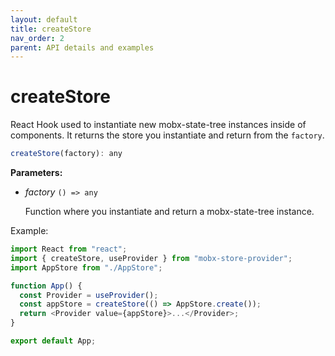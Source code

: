 ```yaml
---
layout: default
title: createStore
nav_order: 2
parent: API details and examples
---
```


# createStore

React Hook used to instantiate new mobx-state-tree instances inside of components. It returns the store you instantiate and return from the `factory`.

```javascript
createStore(factory): any
```

**Parameters:**

- _factory_ `() => any`

  Function where you instantiate and return a mobx-state-tree instance.

Example:

```javascript
import React from "react";
import { createStore, useProvider } from "mobx-store-provider";
import AppStore from "./AppStore";

function App() {
  const Provider = useProvider();
  const appStore = createStore(() => AppStore.create());
  return <Provider value={appStore}>...</Provider>;
}

export default App;
```
